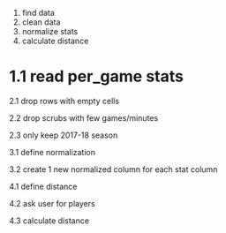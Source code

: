 1.    find data
2.    clean data
3.    normalize stats
4.    calculate distance

# 1.1   read per_game stats

2.1   drop rows with empty cells

2.2   drop scrubs with few games/minutes

2.3   only keep 2017-18 season

3.1   define normalization

3.2   create 1 new normalized column for each stat column

4.1   define distance

4.2   ask user for players

4.3   calculate distance
